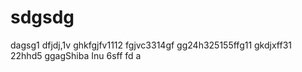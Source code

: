 # sdgsdg
dagsg1
dfjdj,1v
ghkfgjfv1112
fgjvc3314gf
gg24h325155ffg11
gkdjxff31
22hhd5
ggagShiba Inu
6sff
fd
a
